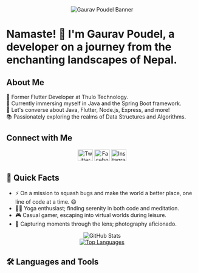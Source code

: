 <div align="center">
  <img src="[https://raw.githubusercontent.com/iamMrGaurav/iamMrGaurav/main/assets/banner.png](https://timwellsaid.com/wp-content/uploads/2021/07/collage-2231082_1920-1024x859.jpeg)" alt="Gaurav Poudel Banner" />
</div>

# Namaste! 🙏 I'm Gaurav Poudel, a developer on a journey from the enchanting landscapes of Nepal.

## About Me

🔭 Former Flutter Developer at Thulo Technology. <br>
🌱 Currently immersing myself in Java and the Spring Boot framework. <br>
💬 Let's converse about Java, Flutter, Node.js, Express, and more! <br>
📚 Passionately exploring the realms of Data Structures and Algorithms.

## Connect with Me

<p align="center">
  <a href="https://twitter.com/gauravpaudel23" target="_blank"><img src="https://raw.githubusercontent.com/rahuldkjain/github-profile-readme-generator/master/src/images/icons/Social/twitter.svg" alt="Twitter" height="30" width="40" /></a>
  <a href="https://fb.com/we.croods" target="_blank"><img src="https://raw.githubusercontent.com/rahuldkjain/github-profile-readme-generator/master/src/images/icons/Social/facebook.svg" alt="Facebook" height="30" width="40" /></a>
  <a href="https://www.instagram.com/we_croods/" target="_blank"><img src="https://raw.githubusercontent.com/rahuldkjain/github-profile-readme-generator/master/src/images/icons/Social/instagram.svg" alt="Instagram" height="30" width="40" /></a>
</p>

## 🚀 Quick Facts

- ⚡ On a mission to squash bugs and make the world a better place, one line of code at a time. 😄
- 🧘‍♂️ Yoga enthusiast; finding serenity in both code and meditation.
- 🎮 Casual gamer, escaping into virtual worlds during leisure.
- 📸 Capturing moments through the lens; photography aficionado.

<div align="center">
  <img src="https://github-readme-stats.vercel.app/api?username=iamMrGaurav&show_icons=true&title_color=ffffff&icon_color=bb2acf&text_color=daf7dc&bg_color=191919" alt="GitHub Stats" />
</div>

<div align="center">
  <a href="https://github.com/iamMrGaurav">
    <img src="https://github-readme-stats.vercel.app/api/top-langs/?username=iamMrGaurav&theme=dark&hide_langs_below=1" alt="Top Languages" />
  </a>
</div>

## 🛠️ Languages and Tools

<p align="center">
  <!-- Add your icons and links here -->
</p>
